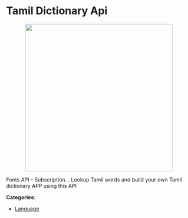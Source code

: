 # Tamil Dictionary Api
<p align="center">
    <img width="400" src="https://raw.githubusercontent.com/apis-list/apis-list/apis/tamil-dictionary-api/logo_256x256.png" />
</p>

Fonts API - Subscription. . Lookup Tamil words and build your own Tamil dictionary APP using this API



**Categories**:
- [Language](https://github.com/apis-list/apis-list#language)





